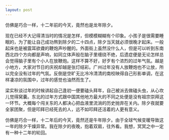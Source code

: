 ```yaml
---
layout: post
---
```

仿佛是巧合一样，十二年前的今天，竟然也是龙年除夕。

现在已经不大记得清当时的情况是怎样，但模模糊糊有个印象。小孩子是很需要睡眠的，为了能让自己成功熬到除夕的二十四点，除夕当天就必须很晚才起床。一般起床也是被震耳欲聋的鞭炮声吵醒的。外面街上虽然没什么人，但是可以听到东南西北四个方向都是声响，如同立体声般在脑子里缠绕不绝，后遗症便是无论怎样总会觉得脑子里有个小人在放鞭炮。这样不算不好，好歹有个浓烈的过年气氛。越是小地方，大家对节日的庆祝却越是张灯结彩。广州过年没有人放鞭炮也不让放，所以完全没有过年的气氛。反倒是空旷无比冷冷清清的南校映得自己形影单调，在这样凄凉的氛围中，过年的感觉也油然而生了。

梁实秋谈过年的时候讲起自己逢初一便要磕头拜年，自己被派去做磕头虫，从心坎儿觉得窝囊。东北的过年方式跟中国其他地方最大的不同之处便是没有祖宗崇拜这一环节。大概每个闯关东的人都决心把血液里流淌的历史抛弃在关内。除夕夜就要全家团聚，但是叩拜已经死去的人，远不如叩拜还活着的人更有意义。

仿佛是巧合一样，十二年后的今天，竟然还是牛年除夕。由于全球气候变暖导致这一年的除夕干燥异常。我在除夕的夜晚，抱着双肩，往外看。我想，冥冥之中一定有一种十二年的轮回。